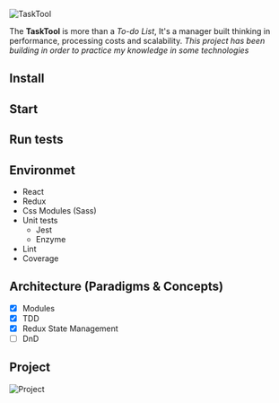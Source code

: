 ![TaskTool](http://i.imgur.com/nt7WsKC.png)

The **TaskTool** is more than a *To-do List*, It's a manager built thinking in performance, processing costs and scalability.
*This project has been building in order to practice my knowledge in some technologies*

## Install

## Start

## Run tests

## Environmet

- React
- Redux
- Css Modules (Sass)
- Unit tests
    - Jest
    - Enzyme
- Lint
- Coverage

## Architecture (Paradigms & Concepts)

- [x] Modules
- [x] TDD
- [x] Redux State Management
- [ ] DnD 

## Project

![Project](http://i.imgur.com/luVT6BZ.png)
